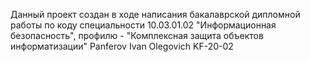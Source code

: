 Данный проект создан в ходе написания бакалаврской дипломной работы по коду специальности 10.03.01.02 "Информационная безопасность", профилю - "Комплексная защита объектов информатизации" 
Panferov Ivan Olegovich
KF-20-02
